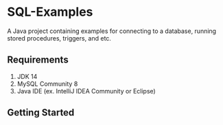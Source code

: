 # SQL-Examples
A Java project containing examples for connecting to a database, running stored procedures, triggers, and etc.

## Requirements
1) JDK 14
2) MySQL Community 8
3) Java IDE (ex. IntelliJ IDEA Community or Eclipse)

## Getting Started
